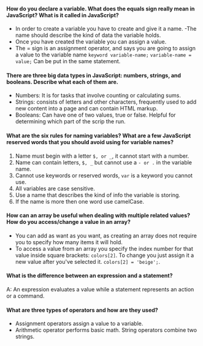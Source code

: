 #### How do you declare a variable. What does the equals sign really mean in JavaScript? What is it called in JavaScript?
* In order to create a variable you have to create and give it a name.
   -The name should describe the kind of data the variable holds.  
* Once you have created the variable you can assign a value.
* The = sign is an assignment operator, and says you are going to assign a value to the variable name `keyword variable-name;` `variable-name = value;` Can be put in the same statement.

#### There are three big data types in JavaScript: numbers, strings, and booleans. Describe what each of them are.
* Numbers: It is for tasks that involve counting or calculating sums.
* Strings: consists of letters and other characters, frequently used to add new content into a page and can contain HTML markup.
* Booleans: Can have one of two values, true or false. Helpful for determining which part of the scrip the run.

#### What are the six rules for naming variables? What are a few JavaScript reserved words that you should avoid using for variable names?
1. Name must begin with a letter `$, or _`, it cannot start with a number.
2. Name can contain letters, `$, _` but cannot use a `- or .` in the variable name.
3. Cannot use keywords or reserved words, `var` is a keyword you cannot use.
4. All variables are case sensitive.
5. Use a name that describes the kind of info the variable is storing.
6. If the name is more then one word
use camelCase.  

#### How can an array be useful when dealing with multiple related values? How do you access/change a value in an array?
* You can add as want as you want, as creating an array does not require you to specify how many items it will hold.
* To access a value from an array you specify the index number for that value inside square brackets: `colors[2]`. To change you just assign it a new value after you've selected it. `colors[2] = 'beige';`.

#### What is the difference between an expression and a statement?
A: An expression evaluates a value while a statement represents an action or a command.

#### What are three types of operators and how are they used?
* Assignment operators assign a value to a variable.
* Arithmetic operator performs basic math. String operators combine two strings.
